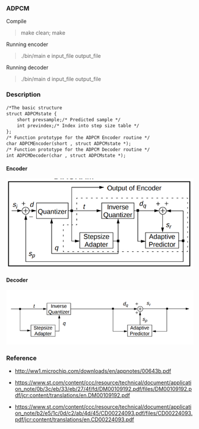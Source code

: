 
### ADPCM

Compile

 > make  clean; make


Running encoder

 > ./bin/main e input_file output_file


Running decoder


 > ./bin/main d input_file output_file


### Description





    /*The basic structure
    struct ADPCMstate {
        short prevsample;/* Predicted sample */
        int previndex;/* Index into step size table */
    };
    /* Function prototype for the ADPCM Encoder routine */
    char ADPCMEncoder(short , struct ADPCMstate *);
    /* Function prototype for the ADPCM Decoder routine */
    int ADPCMDecoder(char , struct ADPCMstate *);


#### Encoder

![adpcm encoder](https://github.com/JoseRaimundo/adpcm_implementation/blob/master/img/endoder_adpcm.png?raw=true)




#### Decoder

![adpcm decoder](https://github.com/JoseRaimundo/adpcm_implementation/blob/master/img/decoder_adpcm.png?raw=true)


### Reference

 - http://ww1.microchip.com/downloads/en/appnotes/00643b.pdf

 - https://www.st.com/content/ccc/resource/technical/document/application_note/0b/3c/eb/33/eb/27/4f/fd/DM00109192.pdf/files/DM00109192.pdf/jcr:content/translations/en.DM00109192.pdf

 - https://www.st.com/content/ccc/resource/technical/document/application_note/b2/e5/1c/0d/c2/ab/4d/45/CD00224093.pdf/files/CD00224093.pdf/jcr:content/translations/en.CD00224093.pdf
